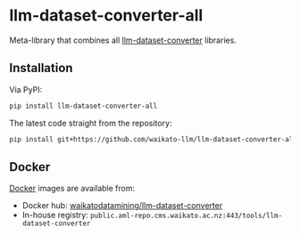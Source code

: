 # llm-dataset-converter-all
Meta-library that combines all [llm-dataset-converter](https://github.com/waikato-llm/llm-dataset-converter) libraries.


## Installation

Via PyPI:

```bash
pip install llm-dataset-converter-all
```

The latest code straight from the repository:

```bash
pip install git+https://github.com/waikato-llm/llm-dataset-converter-all.git
```

## Docker

[Docker](docker) images are available from:

* Docker hub: [waikatodatamining/llm-dataset-converter](https://hub.docker.com/r/waikatodatamining/llm-dataset-converter)
* In-house registry: `public.aml-repo.cms.waikato.ac.nz:443/tools/llm-dataset-converter`
